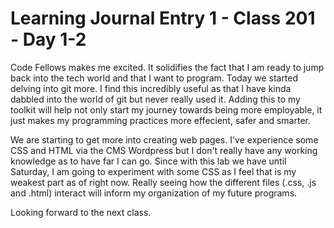 # Learning Journal Entry 1 - Class 201 - Day 1-2

Code Fellows makes me excited. It solidifies the fact that I am ready to jump back into the tech world and that I want to program. Today we started delving into git more. I find this incredibly useful as that I have kinda dabbled into the world of git but never really used it. Adding this to my toolkit will help not only start my journey towards being more employable, it just makes my programming practices more effecient, safer and smarter.

We are starting to get more into creating web pages. I've experience some CSS and HTML via the CMS Wordpress but I don't really have any working knowledge as to have far I can go. Since with this lab we have until Saturday, I am going to experiment with some CSS as I feel that is my weakest part as of right now. Really seeing how the different files (.css, .js and .html) interact will inform my organization of my future programs.

Looking forward to the next class.